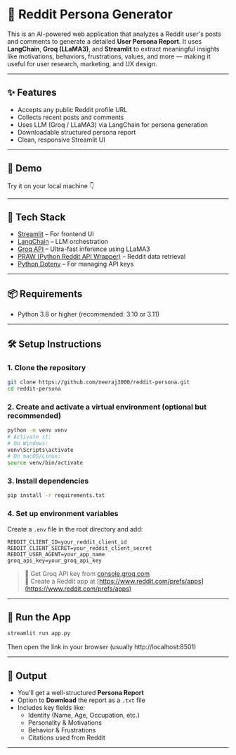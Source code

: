 # 🧠 Reddit Persona Generator

This is an AI-powered web application that analyzes a Reddit user's posts and comments to generate a detailed **User Persona Report**. It uses **LangChain**, **Groq (LLaMA3)**, and **Streamlit** to extract meaningful insights like motivations, behaviors, frustrations, values, and more — making it useful for user research, marketing, and UX design.

---

## ✨ Features

- Accepts any public Reddit profile URL  
- Collects recent posts and comments  
- Uses LLM (Groq / LLaMA3) via LangChain for persona generation  
- Downloadable structured persona report  
- Clean, responsive Streamlit UI  

---

## 🚀 Demo

Try it on your local machine 👇

---

## 🔧 Tech Stack

- [Streamlit](https://streamlit.io/) – For frontend UI  
- [LangChain](https://www.langchain.com/) – LLM orchestration  
- [Groq API](https://console.groq.com/) – Ultra-fast inference using LLaMA3  
- [PRAW (Python Reddit API Wrapper)](https://praw.readthedocs.io/) – Reddit data retrieval  
- [Python Dotenv](https://pypi.org/project/python-dotenv/) – For managing API keys  

---

## 📦 Requirements

- Python 3.8 or higher (recommended: 3.10 or 3.11)

---

## 🛠️ Setup Instructions

### 1. **Clone the repository**

```bash
git clone https://github.com/neeraj3000/reddit-persona.git
cd reddit-persona
```

### 2. **Create and activate a virtual environment (optional but recommended)**

```bash
python -m venv venv
# Activate it:
# On Windows:
venv\Scripts\activate
# On macOS/Linux:
source venv/bin/activate
```

### 3. **Install dependencies**

```bash
pip install -r requirements.txt
```

### 4. **Set up environment variables**

Create a `.env` file in the root directory and add:

```env
REDDIT_CLIENT_ID=your_reddit_client_id
REDDIT_CLIENT_SECRET=your_reddit_client_secret
REDDIT_USER_AGENT=your_app_name
groq_api_key=your_groq_api_key
```

> 🔑 Get Groq API key from [console.groq.com](https://console.groq.com/)  
> 🔑 Create a Reddit app at [https://www.reddit.com/prefs/apps](https://www.reddit.com/prefs/apps)

---

## 🧪 Run the App

```bash
streamlit run app.py
```

Then open the link in your browser (usually http://localhost:8501)

---

## 📁 Output

- You’ll get a well-structured **Persona Report**
- Option to **Download** the report as a `.txt` file  
- Includes key fields like:  
  - Identity (Name, Age, Occupation, etc.)  
  - Personality & Motivations  
  - Behavior & Frustrations  
  - Citations used from Reddit  

---

